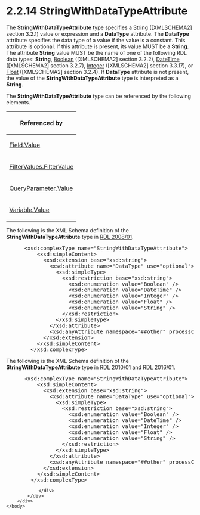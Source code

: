 <html dir="LTR" xmlns:mshelp="http://msdn.microsoft.com/mshelp" xmlns:ddue="http://ddue.schemas.microsoft.com/authoring/2003/5" xmlns:xlink="http://www.w3.org/1999/xlink" xmlns:tool="http://www.microsoft.com/tooltip">
    <head>
        <meta http-equiv="Content-Type" content="text/html; CHARSET=utf-8"></meta>
        <meta name="save" content="history"></meta>
        <title>2.2.14 StringWithDataTypeAttribute</title>
        <xml>
            <mshelp:toctitle title="2.2.14 StringWithDataTypeAttribute"></mshelp:toctitle>
            <mshelp:rltitle title="[MS-RDL]: StringWithDataTypeAttribute"></mshelp:rltitle>
            <mshelp:keyword index="A" term="5164cbae-8db1-4dff-8ef1-2026f55b100a"></mshelp:keyword>
            <mshelp:attr name="DCSext.ContentType" value="open specification"></mshelp:attr>
            <mshelp:attr name="AssetID" value="5164cbae-8db1-4dff-8ef1-2026f55b100a"></mshelp:attr>
            <mshelp:attr name="TopicType" value="kbRef"></mshelp:attr>
            <mshelp:attr name="DCSext.Title" value="[MS-RDL]: StringWithDataTypeAttribute" />
        </xml>
    </head>
    <body>
        <div id="header">
            <h1 class="heading">2.2.14 StringWithDataTypeAttribute</h1>
        </div>
        <div id="mainSection">
            <div id="mainBody">
                <div id="allHistory" class="saveHistory"></div>
                <div id="sectionSection0" class="section" name="collapseableSection">
                    

<p>The <b>StringWithDataTypeAttribute</b> type specifies a <a href="1ed81ef3-a683-45e3-aaad-bd2bbe71bc3d.html">String</a> (<a href="https://go.microsoft.com/fwlink/?LinkId=90610">[XMLSCHEMA2]</a> section
3.2.1) value or expression and a <b>DataType</b> attribute. The <b>DataType</b>
attribute specifies the data type of a value if the value is a constant. This
attribute is optional. If this attribute is present, its value MUST be a <b>String</b>.
The attribute <b>String</b> value MUST be the name of one of the following RDL
data types: <b>String</b>, <a href="4802fa14-3619-43fa-9898-3acab160a24c.html">Boolean</a>
([XMLSCHEMA2] section 3.2.2), <a href="d3b6da93-3935-4a28-8521-268d6f7f9a9d.html">DateTime</a> ([XMLSCHEMA2]
section 3.2.7), <a href="176fbb59-c3e2-430c-b1bb-37fd15df813e.html">Integer</a>
([XMLSCHEMA2] section 3.3.17), or <a href="c7d0946f-992e-4abc-a304-09b53e030692.html">Float</a> ([XMLSCHEMA2]
section 3.2.4). If <b>DataType</b> attribute is not present, the value of the <b>StringWithDataTypeAttribute</b>
type is interpreted as a <b>String</b>.</p>

<p>The <b>StringWithDataTypeAttribute</b> type can be
referenced by the following elements.</p>

<table>
 <thead>
  <tr>
   <th>
   <p>Referenced by</p>
   </th>
  </tr>
 </thead>
 <tr>
  <td>
  <p><a href="b052ce70-e7f2-4b49-be41-083d38739380.html">Field.Value</a></p>
  </td>
 </tr>
 <tr>
  <td>
  <p><a href="b51efba3-fe3e-4d6c-a95b-c047cca07efb.html">FilterValues.FilterValue</a></p>
  </td>
 </tr>
 <tr>
  <td>
  <p><a href="460d7670-b17e-4b1c-8dfd-6e708eef1d8c.html">QueryParameter.Value</a></p>
  </td>
 </tr>
 <tr>
  <td>
  <p><a href="92475a61-4625-4027-b262-e9e973c5144c.html">Variable.Value</a></p>
  </td>
 </tr>
</table>

<p>The following is the XML Schema definition of the <b>StringWithDataTypeAttribute</b>
type in <a href="1e855f94-4617-47e4-b89e-0856c6cb420f.html">RDL 2008/01</a><span><span>.</span></span></p>

<dl>
<dd>
<div><pre> &lt;xsd:complexType name=&quot;StringWithDataTypeAttribute&quot;&gt;
     &lt;xsd:simpleContent&gt;
       &lt;xsd:extension base=&quot;xsd:string&quot;&gt;
         &lt;xsd:attribute name=&quot;DataType&quot; use=&quot;optional&quot;&gt;
           &lt;xsd:simpleType&gt;
             &lt;xsd:restriction base=&quot;xsd:string&quot;&gt;
               &lt;xsd:enumeration value=&quot;Boolean&quot; /&gt;
               &lt;xsd:enumeration value=&quot;DateTime&quot; /&gt;
               &lt;xsd:enumeration value=&quot;Integer&quot; /&gt;
               &lt;xsd:enumeration value=&quot;Float&quot; /&gt;
               &lt;xsd:enumeration value=&quot;String&quot; /&gt;
             &lt;/xsd:restriction&gt;
           &lt;/xsd:simpleType&gt;
         &lt;/xsd:attribute&gt;
         &lt;xsd:anyAttribute namespace=&quot;##other&quot; processContents=&quot;skip&quot; /&gt;
       &lt;/xsd:extension&gt;
     &lt;/xsd:simpleContent&gt;
   &lt;/xsd:complexType&gt;
</pre></div>
</dd></dl>

<p>The following is the XML Schema definition of the <b>StringWithDataTypeAttribute</b>
type in <a href="3428e690-a348-4ec7-8a6a-8efb42d2cdee.html">RDL 2010/01</a>
and <a href="52ce3983-2bfc-4e72-9359-42aaf5fe4509.html">RDL 2016/01</a>.</p>

<dl>
<dd>
<div><pre> &lt;xsd:complexType name=&quot;StringWithDataTypeAttribute&quot;&gt;
     &lt;xsd:simpleContent&gt;
       &lt;xsd:extension base=&quot;xsd:string&quot;&gt;
         &lt;xsd:attribute name=&quot;DataType&quot; use=&quot;optional&quot;&gt;
           &lt;xsd:simpleType&gt;
             &lt;xsd:restriction base=&quot;xsd:string&quot;&gt;
               &lt;xsd:enumeration value=&quot;Boolean&quot; /&gt;
               &lt;xsd:enumeration value=&quot;DateTime&quot; /&gt;
               &lt;xsd:enumeration value=&quot;Integer&quot; /&gt;
               &lt;xsd:enumeration value=&quot;Float&quot; /&gt;
               &lt;xsd:enumeration value=&quot;String&quot; /&gt;
             &lt;/xsd:restriction&gt;
           &lt;/xsd:simpleType&gt;
         &lt;/xsd:attribute&gt;
         &lt;xsd:anyAttribute namespace=&quot;##other&quot; processContents=&quot;lax&quot; /&gt;
       &lt;/xsd:extension&gt;
     &lt;/xsd:simpleContent&gt;
   &lt;/xsd:complexType&gt;
</pre></div>
</dd></dl>


                </div>
            </div>
        </div>
    </body>
</html>